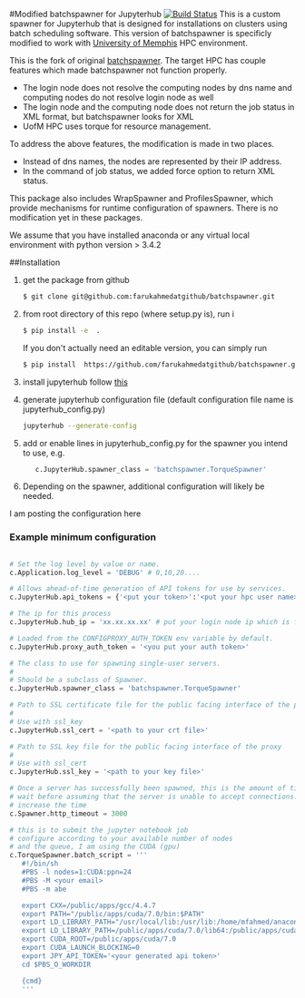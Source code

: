 #Modified batchspawner for Jupyterhub [![Build Status](https://travis-ci.org/jupyterhub/batchspawner.svg?branch=master)](https://travis-ci.org/jupyterhub/batchspawner)
This is a custom spawner for Jupyterhub that is designed for installations on clusters using batch scheduling software. This version of batchspawner is specificly modified to work with [University of Memphis](http://www.memphis.edu/hpc/configuration.php) HPC environment.

This is the fork of original [batchspawner](https://github.com/jupyterhub/batchspawner). The target HPC has couple features which made batchspawner not function properly. 
* The login node does not resolve the computing nodes by dns name and computing nodes do not resolve login node as well
* The login node and the computing node does not return the job status in XML format, but batchspawner looks for XML  
* UofM HPC uses torque for resource management.

To address the above features, the modification is made in two places. 
* Instead of dns names, the nodes are represented by their IP address.
* In the command of job status, we added force option to return XML status. 

This package also includes WrapSpawner and ProfilesSpawner, which provide mechanisms for runtime configuration of spawners. There is no modification yet in these packages. 

We assume that you have installed anaconda or any virtual local environment with python version > 3.4.2

##Installation
1. get the package from github 
   ```bash 
   $ git clone git@github.com:farukahmedatgithub/batchspawner.git
   ```

2. from root directory of this repo (where setup.py is), run i
   ```bash 
   $ pip install -e  .
   ```
   If you don't actually need an editable version, you can simply run 
      
   ```bash
   $ pip install  https://github.com/farukahmedatgithub/batchspawner.git      (it did not work for me)
   ```
3. install jupyterhub follow [this](https://github.com/jupyterhub/jupyterhub) 
4. generate jupyterhub configuration file (default configuration file name is jupyterhub_config.py) 
   ```bash 
   jupyterhub --generate-config
   ```
5. add or enable lines in jupyterhub_config.py for the spawner you intend to use, e.g.
   
   ```python
      c.JupyterHub.spawner_class = 'batchspawner.TorqueSpawner'
   ```
3. Depending on the spawner, additional configuration will likely be needed.

I am posting the configuration here 


### Example minimum configuration

```python

# Set the log level by value or name.
c.Application.log_level = 'DEBUG' # 0,10,20.... 

# Allows ahead-of-time generation of API tokens for use by services.
c.JupyterHub.api_tokens = {'<put your token>':'<put your hpc user name>'}

# The ip for this process
c.JupyterHub.hub_ip = 'xx.xx.xx.xx' # put your login node ip which is facing towards the computing node

# Loaded from the CONFIGPROXY_AUTH_TOKEN env variable by default.
c.JupyterHub.proxy_auth_token = '<you put your auth token>'

# The class to use for spawning single-user servers.
# 
# Should be a subclass of Spawner.
c.JupyterHub.spawner_class = 'batchspawner.TorqueSpawner'

# Path to SSL certificate file for the public facing interface of the proxy
# 
# Use with ssl_key
c.JupyterHub.ssl_cert = '<path to your crt file>'

# Path to SSL key file for the public facing interface of the proxy
# 
# Use with ssl_cert
c.JupyterHub.ssl_key = '<path to your key file>'

# Once a server has successfully been spawned, this is the amount of time we
# wait before assuming that the server is unable to accept connections.
# increase the time
c.Spawner.http_timeout = 3000

# this is to submit the jupyter notebook job 
# configure according to your available number of nodes
# and the queue, I am using the CUDA (gpu)
c.TorqueSpawner.batch_script = '''
   #!/bin/sh
   #PBS -l nodes=1:CUDA:ppn=24
   #PBS -M <your email> 
   #PBS -m abe

   export CXX=/public/apps/gcc/4.4.7
   export PATH="/public/apps/cuda/7.0/bin:$PATH"
   export LD_LIBRARY_PATH="/usr/local/lib:/usr/lib:/home/mfahmed/anaconda3/lib:$PATH"
   export LD_LIBRARY_PATH=/public/apps/cuda/7.0/lib64:/public/apps/cuda/7.0/lib:$LD_LIBRARY_PATH
   export CUDA_ROOT=/public/apps/cuda/7.0
   export CUDA_LAUNCH_BLOCKING=0
   export JPY_API_TOKEN='<your generated api token>'
   cd $PBS_O_WORKDIR

   {cmd}
   '''
```
